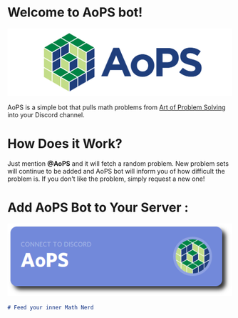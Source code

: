 # Welcome to AoPS bot!

![logo](https://raw.githubusercontent.com/aops-bot/aops-bot.github.io/master/img/aops-logo.png)

AoPS is a simple bot that pulls math problems from [Art of Problem Solving](https://artofproblemsolving.com) into your Discord channel.

# How Does it Work?

Just mention **@AoPS** and it will fetch a random problem. New problem sets will continue to be added and AoPS bot will inform you of how difficult the problem is. If you don't like the problem, simply request a new one!

# Add AoPS Bot to Your Server :

[![add-aops](https://raw.githubusercontent.com/aops-bot/aops-bot.github.io/master/img/aops-install-btn.png)](https://discordapp.com/oauth2/authorize?client_id=455784669300916224&permissions=0&scope=bot)

```markdown
# Feed your inner Math Nerd
```
